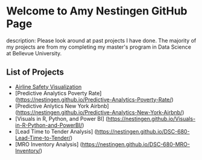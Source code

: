 # Welcome to Amy Nestingen GitHub Page

description: Please look around at past projects I have done. The majority of my projects are from my completing my master's program in Data Science at Bellevue University. 


## List of Projects
- [Airline Safety Visualization](https://nestingen.github.io/Airline-Safety-Visualization-Project/)
- [Predictive Analytics Poverty Rate] (https://nestingen.github.io/Predictive-Analytics-Poverty-Rate/)
- [Predictive Anlytics New York Airbnb] (https://nestingen.github.io/Predictive-Analytics-New-York-Airbnb/)
- [Visuals in R, Python, and Power BI] (https://nestingen.github.io/Visuals-in-R-Python-and-PowerBI/)
- [Lead Time to Tender Analysis] (https://nestingen.github.io/DSC-680-Lead-Time-to-Tender/)
- [MRO Inventory Analysis] (https://nestingen.github.io/DSC-680-MRO-Inventory/)



